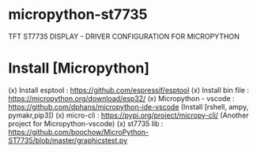 # micropython-st7735
TFT ST7735 DISPLAY - DRIVER CONFIGURATION FOR MICROPYTHON 

# Install [Micropython] 
(x) Install esptool       : https://github.com/espressif/esptool 
(x) Install bin file      : https://micropython.org/download/esp32/
(x) Micropython - vscode  : https://github.com/dphans/micropython-ide-vscode (Install [rshell, ampy, pymakr,pip3])
(x) micro-cli             : https://pypi.org/project/micropy-cli/  (Another project for Micropython-vscode) 
(x) st7735 lib            : https://github.com/boochow/MicroPython-ST7735/blob/master/graphicstest.py


